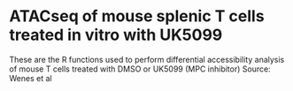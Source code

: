 # ATACseq of mouse splenic T cells treated in vitro with UK5099

These are the R functions used to perform differential accessibility analysis of mouse T cells treated with DMSO or UK5099 (MPC inhibitor) 
Source: Wenes et al
